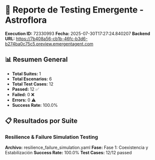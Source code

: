 # 🧬 Reporte de Testing Emergente - Astroflora

**Execution ID:** 72330993
**Fecha:** 2025-07-30T17:27:24.840207
**Backend URL:** https://7b408a56-cb1b-46fc-b3d6-b274ba0c75c5.preview.emergentagent.com

## 📊 Resumen General

- **Total Suites:** 1
- **Total Escenarios:** 6
- **Total Test Cases:** 12
- **Passed:** 12 ✅
- **Failed:** 0 ❌
- **Errors:** 0 ⚠️
- **Success Rate:** 100.0%

## 📋 Resultados por Suite

### Resilience & Failure Simulation Testing
**Archivo:** resilience_failure_simulation.yaml
**Fase:** Fase 1: Coexistencia y Estabilización
**Success Rate:** 100.0%
**Test Cases:** 12/12 passed

